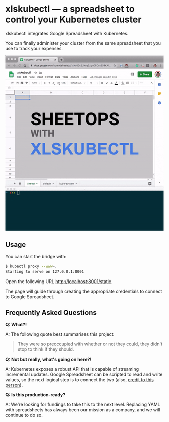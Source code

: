 # xlskubectl — a spreadsheet to control your Kubernetes cluster

xlskubectl integrates Google Spreadsheet with Kubernetes.

You can finally administer your cluster from the same spreadsheet that you use to track your expenses.

![xlskubectl — a spreadsheet to control your Kubernetes cluster](preview.gif)

## Usage

You can start the bridge with:

```bash
$ kubectl proxy --www=.
Starting to serve on 127.0.0.1:8001
```

Open the following URL <http://localhost:8001/static>.

The page will guide through creating the appropriate credentials to connect to Google Spreadsheet.

## Frequently Asked Questions

**Q: What?!**

A: The following quote best summarises this project:

> They were so preoccupied with whether or not they could, they didn't stop to think if they should.

**Q: Not but really, what's going on here?!**

A: Kubernetes exposes a robust API that is capable of streaming incremental updates. Google Spreadsheet can be scripted to read and write values, so the next logical step is to connect the two (also, [credit to this person](https://www.reddit.com/r/kubernetes/comments/ftgo69/sheet_ops_managing_kubernetes_using_google/)).

**Q: Is this production-ready?**

A: We're looking for fundings to take this to the next level. Replacing YAML with spreadsheets has always been our mission as a company, and we will continue to do so.
